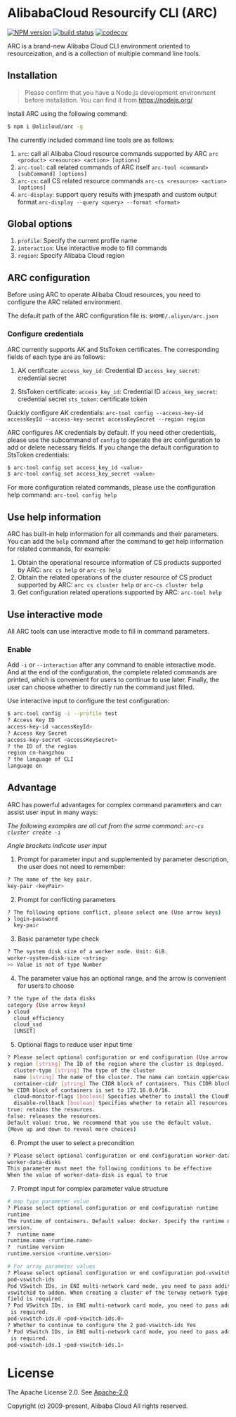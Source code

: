 # AlibabaCloud Resourcify CLI (ARC)

[![NPM version][npm-image]][npm-url]
[![build status][travis-image]][travis-url]
[![codecov][cov-image]][cov-url]

[npm-image]: https://img.shields.io/npm/v/@alicloud/arc.svg?style=flat-square
[npm-url]: https://npmjs.org/package/@alicloud/arc
[travis-image]: https://img.shields.io/travis/aliyun/alibabacloud-resourcify-cli/master.svg?style=flat-square
[travis-url]: https://travis-ci.com/aliyun/alibabacloud-resourcify-cli
[cov-image]: https://codecov.io/gh/aliyun/alibabacloud-resourcify-cli/branch/master/graph/badge.svg
[cov-url]: https://codecov.io/gh/aliyun/alibabacloud-resourcify-cli

ARC is a brand-new Alibaba Cloud CLI environment oriented to resourceization, and is a collection of multiple command line tools.

## Installation

> Please confirm that you have a Node.js development environment before installation. You can find it from https://nodejs.org/

Install ARC using the following command:

```sh
$ npm i @alicloud/arc -g
```

The currently included command line tools are as follows:

1. `arc`: call all Alibaba Cloud resource commands supported by ARC
`arc <product> <resource> <action> [options]`
2. `arc-tool`: call related commands of ARC itself
`arc-tool <command> [subCommand] [options]`
3. `arc-cs`: call CS related resource commands
`arc-cs <resource> <action> [options]`
4. `arc-display`: support query results with jmespath and custom output format
`arc-display --query <query> --format <format>`

## Global options

1. `profile`: Specify the current profile name
2. `interaction`: Use interactive mode to fill commands
3. `region`: Specify Alibaba Cloud region

## ARC configuration

Before using ARC to operate Alibaba Cloud resources, you need to configure the ARC related environment.

The default path of the ARC configuration file is:
`$HOME/.aliyun/arc.json`

### Configure credentials

ARC currently supports AK and StsToken certificates. The corresponding fields of each type are as follows:

1. AK certificate:
`access_key_id`: Credential ID
`access_key_secret`: credential secret

2. StsToken certificate:
`access_key_id`: Credential ID
`access_key_secret`: credential secret
`sts_token`: certificate token

Quickly configure AK credentials:
`arc-tool config --access-key-id accessKeyId --access-key-secret accessKeySecret --region region`

ARC configures AK credentials by default. If you need other credentials, please use the subcommand of `config` to operate the arc configuration to add or delete necessary fields. If you change the default configuration to StsToken credentials:

```sh
$ arc-tool config set access_key_id <value>
$ arc-tool config set access_key_secret <value>
```

For more configuration related commands, please use the configuration help command: `arc-tool config help`

## Use help information

ARC has built-in help information for all commands and their parameters. You can add the `help` command after the command to get help information for related commands, for example:
1. Obtain the operational resource information of CS products supported by ARC:
`arc cs help` or `arc-cs help`
2. Obtain the related operations of the cluster resource of CS product supported by ARC:
`arc cs cluster help` or `arc-cs cluster help`
3. Get configuration related operations supported by ARC:
`arc-tool help`

## Use interactive mode

All ARC tools can use interactive mode to fill in command parameters.

### Enable

Add `-i` or `--interaction` after any command to enable interactive mode. And at the end of the configuration, the complete related commands are printed, which is convenient for users to continue to use later. Finally, the user can choose whether to directly run the command just filled.

Use interactive input to configure the test configuration:

```sh
$ arc-tool config -i --profile test
? Access Key ID
access-key-id <accessKeyId>
? Access Key Secret
access-key-secret <accessKeySecret>
? the ID of the region
region cn-hangzhou
? the language of CLI
language en
```

## Advantage

ARC has powerful advantages for complex command parameters and can assist user input in many ways:

*The following examples are all cut from the same command: `arc-cs cluster create -i`*

*Angle brackets indicate user input*

1. Prompt for parameter input and supplemented by parameter description, the user does not need to remember:
```sh
? The name of the key pair.
key-pair <keyPair>
```

2. Prompt for conflicting parameters
```sh
? The following options conflict, please select one (Use arrow keys)
❯ login-password
  key-pair
```

3. Basic parameter type check

```sh
? The system disk size of a worker node. Unit: GiB.
worker-system-disk-size <string>
>> Value is not of type Number
```

4. The parameter value has an optional range, and the arrow is convenient for users to choose

```sh
? the type of the data disks
category (Use arrow keys)
❯ cloud
  cloud_efficiency
  cloud_ssd
  [UNSET]
```

5. Optional flags to reduce user input time

```sh
? Please select optional configuration or end configuration (Use arrow keys)
❯ region [string] The ID of the region where the cluster is deployed. 
  cluster-type [string] The type of the cluster 
  name [string] The name of the cluster. The name can contain uppercase letters, lowercase letters, Chinese characters, digits, and hyphens (-). 
  container-cidr [string] The CIDR block of containers. This CIDR block cannot overlap with that of the VPC. If the VPC is automatically created by the system, t
he CIDR block of containers is set to 172.16.0.0/16. 
  cloud-monitor-flags [boolean] Specifies whether to install the CloudMonitor agent. 
  disable-rollback [boolean] Specifies whether to retain all resources if the operation fails. Valid values:
true: retains the resources.
false: releases the resources.
Default value: true. We recommend that you use the default value. 
(Move up and down to reveal more choices)
```

6. Prompt the user to select a precondition
```sh
? Please select optional configuration or end configuration worker-data-disks
worker-data-disks
This parameter must meet the following conditions to be effective
When the value of worker-data-disk is equal to true
```

7. Prompt input for complex parameter value structure

```sh
# map type parameter value
? Please select optional configuration or end configuration runtime
runtime
The runtime of containers. Default value: docker. Specify the runtime name and
version.
?  runtime name 
runtime.name <runtime.name>
?  runtime version 
runtime.version <runtime.version>

# For array parameter values
? Please select optional configuration or end configuration pod-vswitch-ids
pod-vswitch-ids
Pod VSwitch IDs, in ENI multi-network card mode, you need to pass additional
vswitchid to addon. When creating a cluster of the terway network type, this
field is required.
? Pod VSwitch IDs, in ENI multi-network card mode, you need to pass additional vswitchid to addon. When creating a cluster of the terway network type, this field
 is required.
pod-vswitch-ids.0 <pod-vswitch-ids.0>
? Whether to continue to configure the 2 pod-vswitch-ids Yes
? Pod VSwitch IDs, in ENI multi-network card mode, you need to pass additional vswitchid to addon. When creating a cluster of the terway network type, this field
 is required.
pod-vswitch-ids.1 <pod-vswitch-ids.1>

```

# License

The Apache License 2.0. See [Apache-2.0](/LICENSE)

Copyright (c) 2009-present, Alibaba Cloud All rights reserved.
